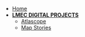- [Home](/ "Map Center original tools guides") 
- **[LMEC DIGITAL PROJECTS](/guides/tools-guides/)**
  - [Atlascope](/guides/tools-guides/atlascope/ "Atlascope")
  - [Map Stories](/guides/tools-guides/map-stories/ "Map Stories")
